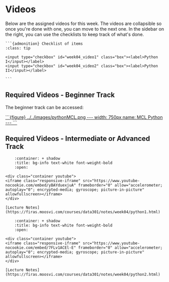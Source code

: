 # Videos

Below are the assigned videos for this week. 
The videos are collapsible so once you're done with one, you can move to the next one.
In the sidebar on the right, you can use the checklists to keep track of what's done.

````{margin}
```{admonition} Checklist of items
:class: tip

<input type="checkbox" id="week04_video1" class="box"><label>Python I</input></label>
<input type="checkbox" id="week04_video2" class="box"><label>Python II</input></label>

```
````

## Required Videos - Beginner Track

The beginner track can be accessed:

<a href="https://prog-learn.mds.ubc.ca/en">
```{figure} ../../images/pythonMCL.png
---
width: 750px
name: MCL Python
---
```
</a>

## Required Videos - Intermediate or Advanced Track

```{dropdown} 1. Python I
    :container: + shadow
    :title: bg-info text-white font-weight-bold
    :open:

<div class="container youtube">
<iframe class="responsive-iframe" src="https://www.youtube-nocookie.com/embed/yBAYduexjuA" frameborder="0" allow="accelerometer; autoplay="0"; encrypted-media; gyroscope; picture-in-picture" allowfullscreen></iframe>
</div>

[Lecture Notes](https://firas.moosvi.com/courses/data301/notes/week04/python1.html)
```

```{dropdown} 2. Python II
    :container: + shadow
    :title: bg-info text-white font-weight-bold
    :open:

<div class="container youtube">
<iframe class="responsive-iframe" src="https://www.youtube-nocookie.com/embed/7FLv1ACEl-E" frameborder="0" allow="accelerometer; autoplay="0"; encrypted-media; gyroscope; picture-in-picture" allowfullscreen></iframe>
</div>

[Lecture Notes](https://firas.moosvi.com/courses/data301/notes/week04/python2.html)
```